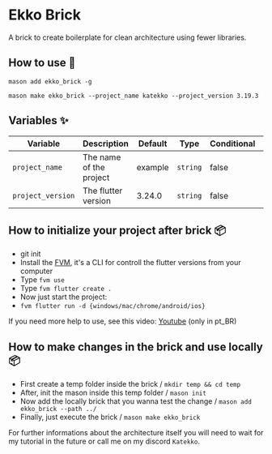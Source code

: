 # Ekko Brick

A brick to create boilerplate for clean architecture using fewer libraries.

## How to use 🚀

```
mason add ekko_brick -g
```

```
mason make ekko_brick --project_name katekko --project_version 3.19.3
```

## Variables ✨

| Variable           | Description                     | Default | Type      | Conditional | When             |
| ------------------ | ------------------------------- | ------- | --------- | ----------- | ---------------- |
| `project_name`     | The name of the project         | example | `string`  | false       | N/A              |
| `project_version`  | The flutter  version            | 3.24.0  | `string`  | false       | N/A              |

## How to initialize your project after brick 📦

- git init
- Install the [FVM](https://fvm.app/docs/getting_started/installation), it's a CLI for controll the flutter versions from your computer 
- Type `fvm use`
- Type `fvm flutter create .`
- Now just start the project:
- `fvm flutter run -d {windows/mac/chrome/android/ios}`

If you need more help to use, see this video: [Youtube](https://www.youtube.com/watch?v=CeuuwlpNUs4&ab_channel=Katekko) (only in pt_BR)

## How to make changes in the brick and use locally 📦

- First create a temp folder inside the brick / `mkdir temp && cd temp`
- After, init the mason inside this temp folder / `mason init`
- Now add the locally brick that you wanna test the change / `mason add ekko_brick --path ../`
- Finally, just execute the brick / `mason make ekko_brick`

For further informations about the architecture itself you will need to wait for my tutorial in the future or call me on my discord ```Katekko```.
